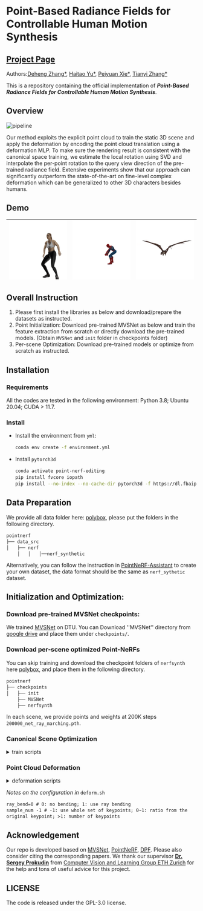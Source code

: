 # Point-Based Radiance Fields for Controllable Human Motion Synthesis

## [Project Page](https://dehezhang2.github.io/Point_Based_NeRF_Editing/)

Authors:[Deheng Zhang*](https://github.com/dehezhang2), [Haitao Yu*](https://github.com/sputnik524), [Peiyuan Xie*](https://github.com/xpy1009), [Tianyi Zhang*](https://github.com/TianyiZhang-arc)

This is a repository containing the official implementation of ***Point-Based Radiance Fields for Controllable Human Motion Synthesis***. 

## Overview

![pipeline](assets/pipeline.gif)

Our method exploits the explicit point cloud to train the static 3D scene and apply the deformation by encoding the point cloud translation using a deformation MLP. To make sure the rendering result is consistent with the canonical space training, we estimate the local rotation using SVD and interpolate the per-point rotation to the query view direction of the pre-trained radiance field. Extensive experiments show that our approach can significantly outperform the state-of-the-art on fine-level complex deformation which can be generalized to other 3D characters besides humans. 

## Demo

| ![video_200000_coarse_raycolor](assets/video_200000_coarse_raycolor.gif) | ![spiderman_raybending](assets/spiderman_raybending.gif) | ![dragon](assets/dragon.gif) |
| ------------------------------------------------------------ | -------------------------------------------------------- | ---------------------------- |

## Overall Instruction

1. Please first install the libraries as below and download/prepare the datasets as instructed.
2. Point Initialization: Download pre-trained MVSNet as below and train the feature extraction from scratch or directly download the pre-trained models. (Obtain `MVSNet` and `init` folder in checkpoints folder)
3.  Per-scene Optimization: Download pre-trained models or optimize from scratch as instructed.

## Installation

### Requirements

All the codes are tested in the following environment: Python 3.8; Ubuntu 20.04; CUDA > 11.7.

### Install

* Install the environment from `yml`:

  ```bash
  conda env create -f environment.yml
  ```

* Install `pytorch3d`

  ```bash
  conda activate point-nerf-editing
  pip install fvcore iopath
  pip install --no-index --no-cache-dir pytorch3d -f https://dl.fbaipublicfiles.com/pytorch3d/packaging/wheels/py39_cu117_pyt1131/download.html
  ```
## Data Preparation

We provide all data folder here: [polybox](https://polybox.ethz.ch/index.php/s/L1hEW3abDCQkeOm), please put the folders in the following directory. 
```
pointnerf
├── data_src
│   ├── nerf
    │   │   │──nerf_synthetic
```
Alternatively, you can follow the instruction in [PointNeRF-Assistant](https://github.com/dehezhang2/PointNeRF-Assistant) to create your own dataset, the data format should be the same as `nerf_sythetic` dataset. 

## Initialization and Optimization:

### Download pre-trained MVSNet checkpoints:

We trained [MVSNet](https://github.com/xy-guo/MVSNet_pytorch) on DTU. You can Download ''MVSNet'' directory from [google drive](https://drive.google.com/drive/folders/1xk1GhDhgPk1MrlX8ncfBz5hNMvSa9vS6?usp=sharing) and place them under `checkpoints/`.

### Download per-scene optimized Point-NeRFs

 You can skip training and download the checkpoint folders of `nerfsynth` here [polybox](https://polybox.ethz.ch/index.php/s/ygXCSXUa6ORjCws), and place them in the following directory.

```
pointnerf
├── checkpoints
│   ├── init
    ├── MVSNet
    ├── nerfsynth
```

In each scene, we provide points and weights at 200K steps `200000_net_ray_marching.pth`.

### Canonical Scene Optimization

<details>
  <summary>train scripts</summary>

```
    bash dev_scripts/w_n360/dragon_cuda.sh
    bash dev_scripts/w_n360/gangnam_cuda.sh
    bash dev_scripts/w_n360/human_cuda.sh
    bash dev_scripts/w_n360/phoenix_cuda.sh
    bash dev_scripts/w_n360/robot_cuda.sh
    bash dev_scripts/w_n360/samba_cuda.sh
    bash dev_scripts/w_n360/spiderman_cuda.sh
    bash dev_scripts/w_n360/turtle_cuda.sh
    bash dev_scripts/w_n360/woman_cuda.sh
```
</details>

### Point Cloud Deformation

<details>
  <summary>deformation scripts</summary>

```
    bash dev_scripts/w_n360/dragon_deform.sh
    bash dev_scripts/w_n360/gangnam_deform.sh
    bash dev_scripts/w_n360/human_deform.sh
    bash dev_scripts/w_n360/phoenix_deform.sh
    bash dev_scripts/w_n360/robot_deform.sh
    bash dev_scripts/w_n360/samba_deform.sh
    bash dev_scripts/w_n360/spiderman_deform.sh
    bash dev_scripts/w_n360/turtle_deform.sh
    bash dev_scripts/w_n360/woman_deform.sh
```

</details>

*Notes on the configuration in* `deform.sh`

  ```
  ray_bend=0 # 0: no bending; 1: use ray bending
  sample_num -1 # -1: use whole set of keypoints; 0~1: ratio from the original keypoint; >1: number of keypoints
  ```

## Acknowledgement

Our repo is developed based on [MVSNet](https://github.com/YoYo000/MVSNet),  [PointNeRF](https://github.com/Xharlie/pointnerf), [DPF](https://github.com/sergeyprokudin/dpf). Please also consider citing the corresponding papers. We thank our supervisor [**Dr. Sergey Prokudin**](https://inf.ethz.ch/people/people-atoz/person-detail.MjgzODM4.TGlzdC8zMDQsLTIxNDE4MTU0NjA=.html) from [Computer Vision and Learning Group ETH Zurich](https://vlg.inf.ethz.ch/) for the help and tons of useful advice for this project.

## LICENSE

The code is released under the GPL-3.0 license.
